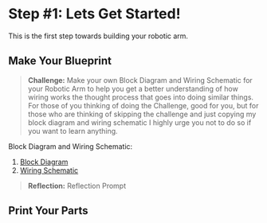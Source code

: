 # Step #1: Lets Get Started!
  This is the first step towards building your robotic arm.

## Make Your Blueprint
 > **Challenge:** Make your own Block Diagram and Wiring Schematic for
  your Robotic Arm to help you get a better understanding of how wiring works
  the thought process that goes into doing similar things.
For those of you thinking of doing the Challenge, good for you, but for those who are thinking of skipping the challenge and just copying my block diagram and wiring schematic I highly urge you not to do so if you want to learn anything.

Block Diagram and Wiring Schematic:
1. [Block Diagram](BlockDiagram.png)
2. [Wiring Schematic](WiringSchematic.png)

> **Reflection:** Reflection Prompt

## Print Your Parts

